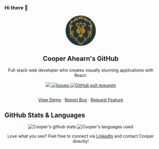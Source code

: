 ### Hi there 👋
<p align="center">
 <img width="100px" src="./media/my_life.jpg" align="center" alt="Valiant Artwork" />
 <h2 align="center">Cooper Ahearn's GitHub</h2>
 <p align="center">Full-stack web developer who creates visually stunning applications with React.</p>
</p>
  <p align="center">
    <a href="https://codecov.io/gh/94Cooper94/github-readme-stats">
      <img src="https://codecov.io/gh/94Cooper94/github-readme-stats/branch/master/graph/badge.svg" />
    </a>
    <a href="https://github.com/94Cooper94/github-readme-stats/issues">
      <img alt="Issues" src="https://img.shields.io/github/issues/94Cooper94/github-readme-stats?color=0088ff" />
    </a>
    <a href="https://github.com/94Cooper94/github-readme-stats/pulls">
      <img alt="GitHub pull requests" src="https://img.shields.io/github/issues-pr/94Cooper94/github-readme-stats?color=0088ff" />
    </a>
    <br />
    <br />
  </p>

  <p align="center">
    <a href="#demo">View Demo</a>
    ·
    <a href="https://github.com/anuraghazra/github-readme-stats/issues/new/choose">Report Bug</a>
    ·
    <a href="https://github.com/anuraghazra/github-readme-stats/issues/new/choose">Request Feature</a>
  </p>
</p>

## GitHub Stats & Languages

<p align="center">
<img src="https://github-readme-stats.vercel.app/api?username=94Cooper94&count_private=true&theme=tokyonight" alt="Cooper's github stats">
<img src="https://github-readme-stats.vercel.app/api/top-langs?username=94Cooper94&count_private=true&theme=tokyonight" alt="Cooper's languages used">
</p>


<p align="center">Love what you see? Feel free to connect via <a href="https://www.linkedin.com/in/lcahearn/">LinkedIn</a> and contact Cooper directly!</p>
